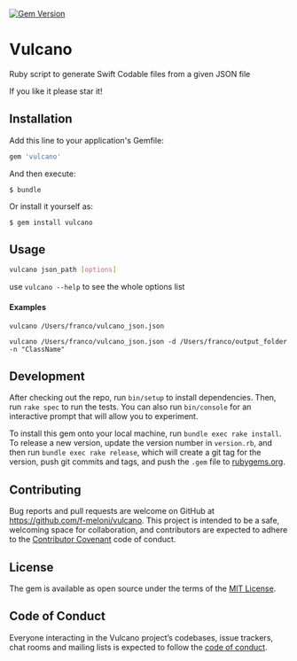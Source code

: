 [![Gem Version](https://badge.fury.io/rb/vulcano.svg)](https://badge.fury.io/rb/vulcano)

# Vulcano

Ruby script to generate Swift Codable files from a given JSON file

If you like it please star it!

## Installation

Add this line to your application's Gemfile:

```ruby
gem 'vulcano'
```

And then execute:

    $ bundle

Or install it yourself as:

    $ gem install vulcano

## Usage

```bash
vulcano json_path [options]
```

use `vulcano --help` to see the whole options list

#### Examples

```
vulcano /Users/franco/vulcano_json.json
```

```
vulcano /Users/franco/vulcano_json.json -d /Users/franco/output_folder -n "ClassName"
```

## Development

After checking out the repo, run `bin/setup` to install dependencies. Then, run `rake spec` to run the tests. You can also run `bin/console` for an interactive prompt that will allow you to experiment.

To install this gem onto your local machine, run `bundle exec rake install`. To release a new version, update the version number in `version.rb`, and then run `bundle exec rake release`, which will create a git tag for the version, push git commits and tags, and push the `.gem` file to [rubygems.org](https://rubygems.org).

## Contributing

Bug reports and pull requests are welcome on GitHub at https://github.com/f-meloni/vulcano. This project is intended to be a safe, welcoming space for collaboration, and contributors are expected to adhere to the [Contributor Covenant](http://contributor-covenant.org) code of conduct.

## License

The gem is available as open source under the terms of the [MIT License](https://opensource.org/licenses/MIT).

## Code of Conduct

Everyone interacting in the Vulcano project’s codebases, issue trackers, chat rooms and mailing lists is expected to follow the [code of conduct](https://github.com/[USERNAME]/vulcano/blob/master/CODE_OF_CONDUCT.md).

